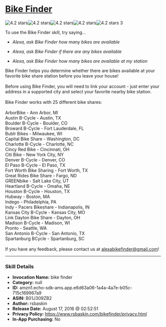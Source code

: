 # [Bike Finder](http://alexa.amazon.com/#skills/amzn1.echo-sdk-ams.app.e6d63a06-1a4a-4a7e-b05c-715c169967a9)
![4.2 stars](../../images/ic_star_black_18dp_1x.png)![4.2 stars](../../images/ic_star_black_18dp_1x.png)![4.2 stars](../../images/ic_star_black_18dp_1x.png)![4.2 stars](../../images/ic_star_black_18dp_1x.png)![4.2 stars](../../images/ic_star_half_black_18dp_1x.png) 3

To use the Bike Finder skill, try saying...

* *Alexa, ask Bike Finder how many bikes are available*

* *Alexa, ask Bike Finder if there are any bikes available*

* *Alexa, ask Bike Finder how many bikes are available at my station*

Bike Finder helps you determine whether there are bikes available at your favorite bike share station before you leave your house!
<br /><br />
Before using Bike Finder, you will need to link your account - just enter your address in a supported city and select your favorite nearby bike station.
<br /><br />
Bike Finder works with 25 different bike shares:
<br /><br />
ArborBike - Ann Arbor, MI
<br />
Austin B-Cycle - Austin, TX
<br />
Boulder B-Cycle - Boulder, CO
<br />
Broward B-Cycle - Fort Lauderdale, FL
<br />
Bublr Bikes - Milwaukee, WI
<br />
Capital Bike Share - Washington, DC
<br />
Charlotte B-Cycle - Charlotte, NC
<br />
Cincy Red Bike - Cincinnati, OH
<br />
Citi Bike - New York City, NY
<br />
Denver B-Cycle - Denver, CO
<br />
El Paso B-Cycle - El Paso, TX
<br />
Fort Worth Bike Sharing - Fort Worth, TX
<br />
Great Rides Bike Share - Fargo, ND
<br />
GREENbike - Salt Lake City, UT
<br />
Heartland B-Cycle - Omaha, NE
<br />
Houston B-Cycle - Houston, TX
<br />
Hubway - Boston, MA
<br />
Indego - Philadelphia, PA
<br />
Indy - Pacers Bikeshare - Indianapolis, IN
<br />
Kansas City B-Cycle - Kansas City, MO
<br />
Link Dayton Bike Share - Dayton, OH
<br />
Madison B-Cycle - Madison, WI
<br />
Pronto - Seattle, WA
<br />
San Antonio B-Cycle - San Antonio, TX
<br />
Spartanburg BCycle - Spartanburg, SC
<br /><br />
If you have any feedback, please contact us at alexabikefinder@gmail.com!

***

### Skill Details

* **Invocation Name:** bike finder
* **Category:** null
* **ID:** amzn1.echo-sdk-ams.app.e6d63a06-1a4a-4a7e-b05c-715c169967a9
* **ASIN:** B01J309ZB2
* **Author:** rsbaskin
* **Release Date:** August 17, 2016 @ 02:52:51
* **Privacy Policy:** https://www.rsbaskin.com/bikefinder/privacy.html
* **In-App Purchasing:** No
